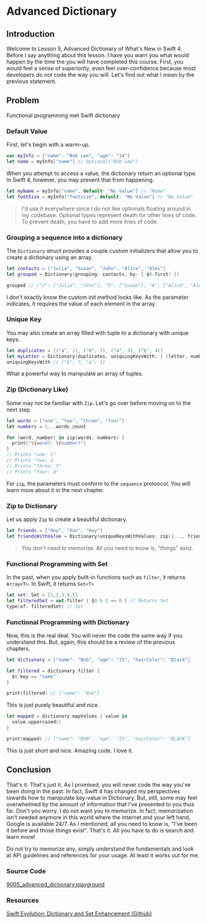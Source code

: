 # Advanced Dictionary
## Introduction
Welcome to Lesson 5, Advanced Dictionary of What's New in Swift 4. Before I say anything about this lesson. I have you warn you what would happen by the time the you will have completed this course. First, you would feel a sense of superiority, even feel over-confidence because most developers do not code the way you will. Let's find out what I mean by the previous statement.

## Problem
Functional programming met Swift dictionary

### Default Value
First, let's begin with a warm-up.

```swift
var myInfo = ["name": "Bob Lee", "age": "14"]
let name = myInfo["name"] // Optional("Bob Lee")
```

When you attempt to access a value, the dictionary return an optional type. In Swift 4, however, you may prevent that from happening.

```swift
let myName = myInfo["name", default: "No Value"] // "Name"
let footSize = myInfo["footsize", default: "No Value"] // "No Value"
```

> I'd use it everywhere since I do not like optionals floating around in my codebase. Optional types represent death for other lines of code. To prevent death, you have to add more lines of code.

### Grouping a sequence into a dictionary
The `Dictionary` struct provides a couple custom initializers that allow you to create a dictionary using an array.

```swift
let contacts = ["Julia", "Susan", "John", "Alice", "Alex"]
let grouped = Dictionary(grouping: contacts, by: { $0.first! })

grouped // ["J": ["Julia", "John"], "S": ["Susan"], "A": ["Alice", "Alex"]]
```

I don't exactly know the custom init method looks like. As the parameter indicates, it requires the value of each element in the array.


### Unique Key
You may also create an array filled with tuple to a dictionary with unique keys.

```swift
let duplicates = [("a", 1), ("b", 7), ("a", 3), ("b", 4)]
let myLetter = Dictionary(duplicates, uniquingKeysWith: { (letter, number) in letter })
uniquingKeysWith // ["b": 7, "a": 1]
```

What a powerful way to manipulate an array of tuples.

### Zip (Dictionary Like)
Some may not be familiar with `Zip`. Let's go over before moving on to the next step.

```swift
let words = ["one", "two", "three", "four"]
let numbers = 1...words.count

for (word, number) in zip(words, numbers) {
  print("\(word): \(number)")
}
// Prints "one: 1"
// Prints "two: 2
// Prints "three: 3"
// Prints "four: 4"
```

For `zip`, the parameters must conform to the `sequence` protoocol. You will learn more about it in the next chapter.

### Zip to Dictionary
Let us apply `Zip` to create a beautiful dictionary.

```swift
let friends = ["Hoy", "Dan", "Huy"]
let friendsWithValue = Dictionary(uniqueKeysWithValues: zip(1..., friends))
```
> You don't need to memorize. All you need to know is, "things" exist.

### Functional Programming with Set
In the past, when you apply built-in functions such as `filter`, it returns `Array<T>`. In Swift, it returns `Set<T>`

```swift
let set: Set = [1,2,3,4,5]
let filteredSet = set.filter { $0 % 2 == 0 } // Returns Set
type(of: filteredSet) // Set
```
### Functional Programming with Dictionary
Now, this is the real deal. You will never the code the same way if you understand this. But, again, this should be a review of the previous chapters.

```swift
let dictionary = ["name": "Bob", "age": "15", "hairColor": "Black"]

let filtered = dictionary.filter {
  $0.key == "name"
}

print(filtered) // ["name": "Bob"]
```

This is just purely beautiful and nice.

```swift
let mapped = dictionary.mapValues { value in
  value.uppercased()
}

print(mapped) // ["name": "BOB", "age": "15", "hairColor": "BLACK"]
```

This is just short and nice. Amazing code. I love it.


## Conclusion
That's it. That's just it. As I promised, you will never code the way you've been doing in the past. In fact, Swift 4 has changed my perspectives towards how to manipulate key-value in Dictionary. But, still, some may feel overwhelmed by the amount of information that I've presented to you thus far. Don't you worry. I do not want you to memorize. In fact, memorization isn't needed anymore in this world where the internet and your left hand, Google is available 24/7. As I mentioned, all you need to know is, "I've been it before and those things exist". That's it. All you have to do is search and learn more!

Do not try to memorize any, simply understand the fundamentals and look at API guidelines and references for your usage. At least it works out for me.

### Source Code
[9005_advanced_dictionary.playground]()

### Resources
[Swift Evolution: Dictionary and Set Enhancement (Github)](https://github.com/apple/swift-evolution/blob/master/proposals/0165-dict.md)
